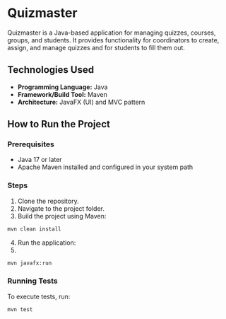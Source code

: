 # Quizmaster

Quizmaster is a Java-based application for managing quizzes, courses, groups, and students. It provides functionality for coordinators to create, assign, and manage quizzes and for students to fill them out.

## Technologies Used

- **Programming Language:** Java
- **Framework/Build Tool:** Maven
- **Architecture:** JavaFX (UI) and MVC pattern

## How to Run the Project

### Prerequisites

- Java 17 or later
- Apache Maven installed and configured in your system path

### Steps

1. Clone the repository.
2. Navigate to the project folder.
3. Build the project using Maven:

```bash
mvn clean install
```

4. Run the application:
5. 
```bash
mvn javafx:run
```

### Running Tests
To execute tests, run:
```bash
mvn test
```
